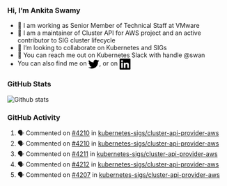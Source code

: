 ### Hi, I’m Ankita Swamy

- 💼 I am working as Senior Member of Technical Staff at VMware
- 👀 I am a maintainer of Cluster API for AWS project and an active contributor to SIG cluster lifecycle
- 💞️ I’m looking to collaborate on Kubernetes and SIGs
- 💬 You can reach me out on Kubernetes Slack with handle @swan
- You can also find me on <a href="https://twitter.com/SwamyAnkita" target="blank"><img align="center" src="https://raw.githubusercontent.com/Ankitasw/Ankitasw/master/svg/twitter.svg" alt="Ankitasw" height="25" width="25" color="#1DA1f2" /></a>, or on <a href="https://www.linkedin.com/in/Ankitaswamy/" target="blank"><img align="center" src="https://raw.githubusercontent.com/Ankitasw/Ankitasw/master/svg/linkedin.svg" alt="Ankitasw" height="25" width="25" /></a>

### GitHub Stats
![Github stats](https://github-readme-stats.vercel.app/api?username=Ankitasw&count_private=true&show_icons=true&theme=tokyonight)

### GitHub Activity 
<!--START_SECTION:activity-->
1. 🗣 Commented on [#4210](https://github.com/kubernetes-sigs/cluster-api-provider-aws/issues/4210) in [kubernetes-sigs/cluster-api-provider-aws](https://github.com/kubernetes-sigs/cluster-api-provider-aws)
2. 🗣 Commented on [#4210](https://github.com/kubernetes-sigs/cluster-api-provider-aws/issues/4210) in [kubernetes-sigs/cluster-api-provider-aws](https://github.com/kubernetes-sigs/cluster-api-provider-aws)
3. 🗣 Commented on [#4211](https://github.com/kubernetes-sigs/cluster-api-provider-aws/issues/4211) in [kubernetes-sigs/cluster-api-provider-aws](https://github.com/kubernetes-sigs/cluster-api-provider-aws)
4. 🗣 Commented on [#4212](https://github.com/kubernetes-sigs/cluster-api-provider-aws/issues/4212) in [kubernetes-sigs/cluster-api-provider-aws](https://github.com/kubernetes-sigs/cluster-api-provider-aws)
5. 🗣 Commented on [#4207](https://github.com/kubernetes-sigs/cluster-api-provider-aws/issues/4207) in [kubernetes-sigs/cluster-api-provider-aws](https://github.com/kubernetes-sigs/cluster-api-provider-aws)
<!--END_SECTION:activity-->
